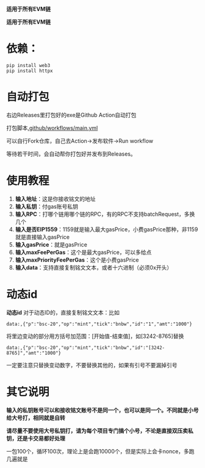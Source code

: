 
**适用于所有EVM链**

**适用于所有EVM链**

# 依赖：
```
pip install web3
pip install httpx
```


# 自动打包
右边Releases里打包好的exe是Github Action自动打包

打包脚本[.github/workflows/main.yml](.github/workflows/main.yml)

可以自行Fork仓库，自己去Action→发布软件→Run workflow

等待若干时间，会自动帮你打包好并发布到Releases。


# 使用教程

1. **输入地址**：这是你接收铭文的地址
2. **输入私钥**：付gas账号私钥
3. **输入RPC**：打哪个链用哪个链的RPC，有的RPC不支持batchRequest，多换几个
4. **输入是否EIP1559**：1159就是输入最大gasPrice，小费gasPrice那种，非1159就是直接输入gasPrice
5. **输入gasPrice**：就是gasPrice
6. **输入maxFeePerGas**：这个是最大gasPrice，可以多给点
7. **输入maxPriorityFeePerGas**：这个是小费gasPrice
8. **输入data**：支持直接复制铭文文本，或者十六进制（必须0x开头）

# 动态id
**动态id** 对于动态ID的，直接复制铭文文本：比如

```
data:,{"p":"bsc-20","op":"mint","tick":"bnbw","id":"1","amt":"1000"}
```

将里边变动的部分用方括号加范围：[开始值-结束值]，如[3242-8765]替换

```
data:,{"p":"bsc-20","op":"mint","tick":"bnbw","id":"[3242-8765]","amt":"1000"}
```

一定要注意只替换变动数字，不要替换其他的，如果有引号不要漏掉引号

   
# 其它说明

**输入的私钥账号可以和接收铭文账号不是同一个，也可以是同一个。不同就是小号给大号打，相同就是自转**

**请尽量不要使用大号私钥打，请为每个项目专门搞个小号，不论是直接双压卖私钥，还是卡交易都好处理**


一包100个，循环100次，理论上是会跑10000个，但是实际上会卡nonce，多跑几遍就是
